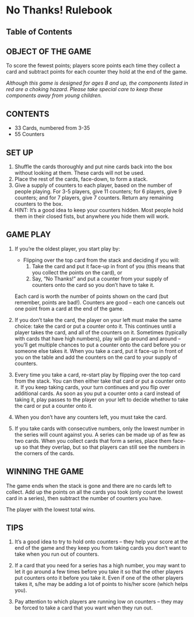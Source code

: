 # No Thanks! Rulebook

## Table of Contents

## OBJECT OF THE GAME

To score the fewest points; players score points each time they collect a card and subtract points for each counter they hold at the end of the game.

*Although this game is designed for ages 8 and up, the components listed in red are a choking hazard. Please take special care to keep these components away from young children.*

## CONTENTS

* 33 Cards, numbered from 3-35
* 55 Counters

## SET UP

1. Shuffle the cards thoroughly and put nine cards back into the box without looking at them. These cards will not be used.
2. Place the rest of the cards, face-down, to form a stack.
3. Give a supply of counters to each player, based on the number of people playing. For 3-5 players, give 11 counters; for 6 players, give 9 counters; and for 7 players, give 7 counters. Return any remaining counters to the box.
4. HINT: It’s a good idea to keep your counters hidden. Most people hold them in their closed fists, but anywhere you hide them will work.

## GAME PLAY

1. If you’re the oldest player, you start play by:

   * Flipping over the top card from the stack and deciding if you will:
      1. Take the card and put it face-up in front of you (this means that you collect the points on the card), or
      2. Say, “No Thanks!” and put a counter from your supply of counters onto the card so you don’t have to take it.

   Each card is worth the number of points shown on the card (but remember, points are bad!). Counters are good – each one cancels out one point from a card at the end of the game.

2. If you don’t take the card, the player on your left must make the same choice: take the card or put a counter onto it. This continues until a player takes the card, and all of the counters on it. Sometimes (typically with cards that have high numbers), play will go around and around – you’ll get multiple chances to put a counter onto the card before you or someone else takes it. When you take a card, put it face-up in front of you on the table and add the counters on the card to your supply of counters.

3. Every time you take a card, re-start play by flipping over the top card from the stack. You can then either take that card or put a counter onto it. If you keep taking cards, your turn continues and you flip over additional cards. As soon as you put a counter onto a card instead of taking it, play passes to the player on your left to decide whether to take the card or put a counter onto it.

4. When you don’t have any counters left, you must take the card.

5. If you take cards with consecutive numbers, only the lowest number in the series will count against you. A series can be made up of as few as two cards. When you collect cards that form a series, place them face-up so that they overlap, but so that players can still see the numbers in the corners of the cards.

## WINNING THE GAME

The game ends when the stack is gone and there are no cards left to collect. Add up the points on all the cards you took (only count the lowest card in a series), then subtract the number of counters you have.

The player with the lowest total wins.

## TIPS

1. It’s a good idea to try to hold onto counters – they help your score at the end of the game and they keep you from taking cards you don’t want to take when you run out of counters.

2. If a card that you need for a series has a high number, you may want to let it go around a few times before you take it so that the other players put counters onto it before you take it. Even if one of the other players takes it, s/he may be adding a lot of points to his/her score (which helps you).

3. Pay attention to which players are running low on counters – they may be forced to take a card that you want when they run out.
